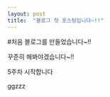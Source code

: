 ```yaml
---
layout: post
title:  "블로그 첫 포스팅입니다~!!"
---
```


#처음 블로그를 만들었습니다~!!

꾸준히 해봐야겠습니다~!!

5주차 시작합니다

ggzzz

